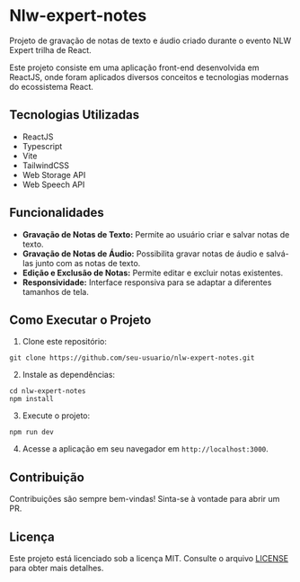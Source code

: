 # Nlw-expert-notes

Projeto de gravação de notas de texto e áudio criado durante o evento NLW Expert trilha de React.

Este projeto consiste em uma aplicação front-end desenvolvida em ReactJS, onde foram aplicados diversos conceitos e tecnologias modernas do ecossistema React.

## Tecnologias Utilizadas

- ReactJS
- Typescript
- Vite
- TailwindCSS
- Web Storage API
- Web Speech API

## Funcionalidades

- **Gravação de Notas de Texto:** Permite ao usuário criar e salvar notas de texto.
- **Gravação de Notas de Áudio:** Possibilita gravar notas de áudio e salvá-las junto com as notas de texto.
- **Edição e Exclusão de Notas:** Permite editar e excluir notas existentes.
- **Responsividade:** Interface responsiva para se adaptar a diferentes tamanhos de tela.

## Como Executar o Projeto

1. Clone este repositório:

```
git clone https://github.com/seu-usuario/nlw-expert-notes.git
```

2. Instale as dependências:

```
cd nlw-expert-notes
npm install
```

3. Execute o projeto:

```
npm run dev
```

4. Acesse a aplicação em seu navegador em `http://localhost:3000`.

## Contribuição

Contribuições são sempre bem-vindas! Sinta-se à vontade para abrir um PR.

## Licença

Este projeto está licenciado sob a licença MIT. Consulte o arquivo [LICENSE](LICENSE) para obter mais detalhes.
